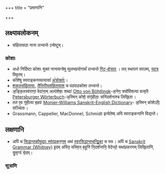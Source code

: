 +++
title = "प्रमाणानि"

+++

## लक्ष्यावलोकनम्
- संहितापाठा नाना लभ्यन्ते ऽन्वेष्टुम्।

### कोशाः
- अधो निर्दिष्टा कोशाः मुक्तं नानायन्त्रेषु सुलभप्रयोगार्थं लभ्यन्ते [गिट्-क्षेत्रात्](https://github.com/indic-dict/) ।  तत् स्थापनं सरलम्, [यदत्र](https://sanskrit-coders.github.io/dictionaries/offline/Stardict/) विवृतम्।
- को꣡शेषु स्वराङ्कनव्यत्यासा꣡ [अ꣡त्रोक्ताः꣡](https://github.com/sanskrit-lexicon/csl-ldev/issues/7#issuecomment-1044738582)। 
- [शकलसंहितायाः](https://github.com/indic-dict/stardict-sanskrit-kAvya/tree/master/rv-padasvara-dev), [तैत्तिरीयसंहितायाश्](https://github.com/indic-dict/stardict-sanskrit-kAvya/tree/master/kyv-ts-padasvara) च पदपाठकोशा लभ्यन्ते।
- अ॒ङ्कि॒तस्व॑राणां॒ वेदा॑ना॒म् अल्प॑शेषाः॒ शब्दाः॑ [Otto von Böhtlingk](https://en.wikipedia.org/wiki/Otto_von_B%C3%B6htlingk)-अ॒नेन॒ त्रयो॑विंशत्या वत्स॒रैः [Petersburger Wörterbuch](https://www.sanskrit-lexicon.uni-koeln.de/scans/PWGScan/2020/web/index.php)-अ॒स्मिन् कोशे॒ संगृ॑हीताः॒ सनि॑दर्शनाश्च लिखि॒ताः। 
- तत॑ ए॒व गृ॑ही॒त्वा ब॒हवः॑ [Monier-Williams Sanskrit-English Dictionary](https://www.sanskrit-lexicon.uni-koeln.de/scans/MWScan/2020/web/index.php)- अ॒स्मिन् कोशेऽपि॒ सञ्चि॑ताः।
- Grassmann, Cappeller, MacDonnel, Schmidt इत्येतेष्व् अपि स्वराङ्कनानि विद्यन्ते।

  
## लक्षणानि
- अपि॑ च [सिद्धान्तकौमु॒द्याः स्व॑रप्रकर॒णम्](https://drdhaval2785.github.io/siddhantakaumudi/#SK3650) अथ॑ [स्वरसिद्धान्तचन्द्रि॒का](https://archive.org/details/Svara-Siddhanta-Chandrika-Of-Srinivasa-Yajva-Sivaramakrishna-Sastri-1936-Annamalai-University) च स्तः। अपि॑ च [Sanskrit Grammar (Whitney)](https://en.wikisource.org/wiki/Sanskrit_Grammar_(Whitney)) इ॒दम् अ॑स्ति॒ यस्मि॒न् ब॒हूनि॑ नि॒दर्श॑नानि॒ वेदे॑भ्यो॒ यथा॑प्रकरणम् लिखि॒तानि॑, सु॒मृग्यं॑ चे॒दम्।


### सूत्राणि
<div class="spreadsheet" src="../svara-sUtrANi.toml" fullHeightWithRowsPerScreen=8></div>